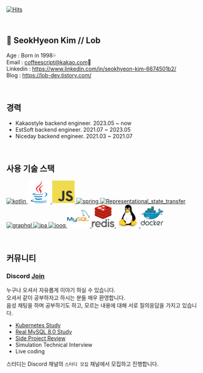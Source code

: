 [![Hits](https://hits.seeyoufarm.com/api/count/incr/badge.svg?url=https%3A%2F%2Fgithub.com%2FLob-dev%2Fhit-counter&count_bg=%2379C83D&title_bg=%23555555&icon=spring.svg&icon_color=%2353F531&title=Hello%21&edge_flat=false)](https://hits.seeyoufarm.com)

<br/>

## 👻 SeokHyeon Kim // Lob 

Age : Born in 1998💦 <br/>
Email : coffeescript@kakao.com💬 <br/>
Linkedin : https://www.linkedin.com/in/seokhyeon-kim-6674501b2/ <br/>
Blog : https://lob-dev.tistory.com/ <br/>

<br/>

## 경력 
- Kakaostyle backend engineer. 2023.05 ~ now
- EstSoft backend engineer. 2021.07 ~ 2023.05
- Niceday backend engineer. 2021.03 ~ 2021.07

<br/>

## 사용 기술 스택 
<p align="left"> 
  <a href="https://kotlinlang.org/" target="_blank" rel="noreferrer">
    <img src="https://www.vectorlogo.zone/logos/kotlinlang/kotlinlang-icon.svg" alt="kotlin" width="60" height="60"/> 
  </a> 
  <a href="https://www.java.com" target="_blank" rel="noreferrer">
    <img src="https://raw.githubusercontent.com/devicons/devicon/master/icons/java/java-original.svg" alt="java" width="60" height="60"/> 
  </a> 
  <a href="https://developer.mozilla.org/en-US/docs/Web/JavaScript" target="_blank" rel="noreferrer"> 
    <img src="https://raw.githubusercontent.com/devicons/devicon/master/icons/javascript/javascript-original.svg" alt="javascript" width="60" height="60"/> 
  </a> 
  <a href="https://spring.io/" target="_blank" rel="noreferrer"> 
    <img src="https://www.vectorlogo.zone/logos/springio/springio-icon.svg" alt="spring" width="60" height="60"/> 
  </a>
  <a href="https://en.wikipedia.org/wiki/Representational_state_transfer" target="_blank" rel="noreferrer"> 
    <img src="https://github.com/Lob-dev/Lob-dev/assets/67903919/7fff36de-35c6-4355-8cf9-5040acb84458" alt="Representational_state_transfer" width="60" height="60"/> 
  </a>
  <a href="https://github.com/graphql/graphql-spec" target="_blank" rel="noreferrer"> 
    <img src="https://github.com/Lob-dev/Lob-dev/assets/67903919/1d6ce16a-8392-4dce-9e7b-fe494a7eda32" alt="graphql" width="60" height="60"/> 
  </a>
  <a href="https://en.wikipedia.org/wiki/Jakarta_Persistence" target="_blank" rel="noreferrer"> 
    <img src="https://user-images.githubusercontent.com/67903919/151687201-299dd254-b976-43d8-8d4d-0571c5cb48f3.svg" alt="jpa" width="60" height="60"/> 
  </a>
  <a href="https://www.jooq.org/" target="_blank" rel="noreferrer"> 
    <img src="https://user-images.githubusercontent.com/67903919/151687129-897c968d-182b-42d8-8ff6-ea3d5e00f2b6.svg" alt="jooq" width="60" height="60"/> 
  </a>
  <a href="https://www.mysql.com/" target="_blank" rel="noreferrer"> 
    <img src="https://raw.githubusercontent.com/devicons/devicon/master/icons/mysql/mysql-original-wordmark.svg" alt="mysql" width="60" height="60"/>
  </a> 
  <a href="https://redis.io" target="_blank" rel="noreferrer"> 
    <img src="https://raw.githubusercontent.com/devicons/devicon/master/icons/redis/redis-original-wordmark.svg" alt="redis" width="60" height="60"/> 
  </a> 
  <a href="https://www.linux.org/" target="_blank" rel="noreferrer"> 
    <img src="https://raw.githubusercontent.com/devicons/devicon/master/icons/linux/linux-original.svg" alt="linux" width="60" height="60"/> 
  </a> 
  <a href="https://www.docker.com/" target="_blank" rel="noreferrer"> 
    <img src="https://raw.githubusercontent.com/devicons/devicon/master/icons/docker/docker-original-wordmark.svg" alt="docker" width="60" height="60"/> 
  </a> 
</p>

<br/>

## 커뮤니티 
### Discord [Join](https://discord.gg/7qNA6tG)<br/>
누구나 오셔서 자유롭게 이야기 하실 수 있습니다. <br/>
오셔서 같이 공부하자고 하시는 분들 매우 환영합니다. <br/>
음성 채팅을 하며 공부하기도 하고, 모르는 내용에 대해 서로 질의응답을 가지고 있습니다. <br/>

* [Kubernetes Study](https://docs.google.com/document/d/1AHvW8u5psKfAk7yyKRuMKowOMWjz64d12vSxBzFcAOs/edit)
* [Real MySQL 8.0 Study](https://docs.google.com/document/d/1wV__EgYUYXwHFUCcX8JN11d75k4RgA_Zj4_C8Hbk4DQ/edit#)
* [Side Project Review](https://github.com/orgs/E-TF/repositories)
* Simulation Technical Interview
* Live coding

스터디는 Discord 채널의 `스터디 모집` 채널에서 모집하고 진행합니다. <br/>
